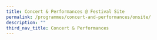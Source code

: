```yaml
---
title: Concert & Performances @ Festival Site
permalink: /programmes/concert-and-performances/onsite/
description: ""
third_nav_title: Concert & Performances
---
```

